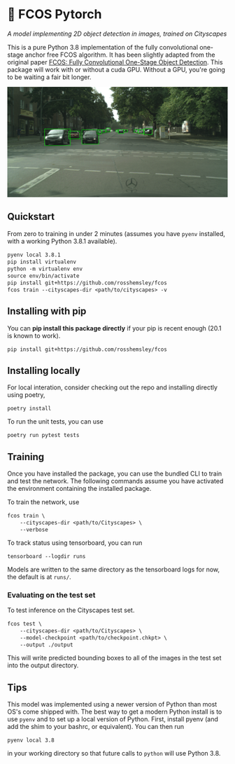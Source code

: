 # 🔎  FCOS Pytorch

_A model implementing 2D object detection in images, trained on Cityscapes_

This is a pure Python 3.8 implementation of the fully convolutional one-stage anchor free FCOS algorithm.
It has been slightly adapted from the original paper [FCOS: Fully Convolutional One-Stage Object Detection](https://arxiv.org/pdf/1904.01355.pdf).
This package will work with or without a cuda GPU. Without a GPU, you're going to be waiting a fair bit longer.

![example output](example/img_180.png)


## Quickstart
From zero to training in under 2 minutes (assumes you have `pyenv` installed, with a working Python 3.8.1 available).

```
pyenv local 3.8.1
pip install virtualenv
python -m virtualenv env
source env/bin/activate
pip install git+https://github.com/rosshemsley/fcos
fcos train --cityscapes-dir <path/to/cityscapes> -v
```

## Installing with pip
You can **pip install this package directly** if your pip is recent enough (20.1 is known to work).

```
pip install git+https://github.com/rosshemsley/fcos
```

## Installing locally
For local interation, consider checking out the repo and installing directly using poetry,
```
poetry install
```

To run the unit tests, you can use
```
poetry run pytest tests
```

## Training
Once you have installed the package, you can use the bundled CLI to train and test the network.
The following commands assume you have activated the environment containing the installed package.

To train the network, use
```
fcos train \
    --cityscapes-dir <path/to/Cityscapes> \
    --verbose
```

To track status using tensorboard, you can run
```
tensorboard --logdir runs
```

Models are written to the same directory as the tensorboard logs for now, the default is at `runs/`.

### Evaluating on the test set
To test inference on the Cityscapes test set.

```
fcos test \
    --cityscapes-dir <path/to/Cityscapes> \
    --model-checkpoint <path/to/checkpoint.chkpt> \
    --output ./output 
```

This will write predicted bounding boxes to all of the images in the test set into the output directory.

## Tips
This model was implemented using a newer version of Python than most OS's come shipped with.
The best way to get a modern Python install is to use `pyenv` and to set up a local version of Python.
First, install pyenv (and add the shim to your bashrc, or equivalent). You can then run

```
pyenv local 3.8
```

in your working directory so that future calls to `python` will use Python 3.8.